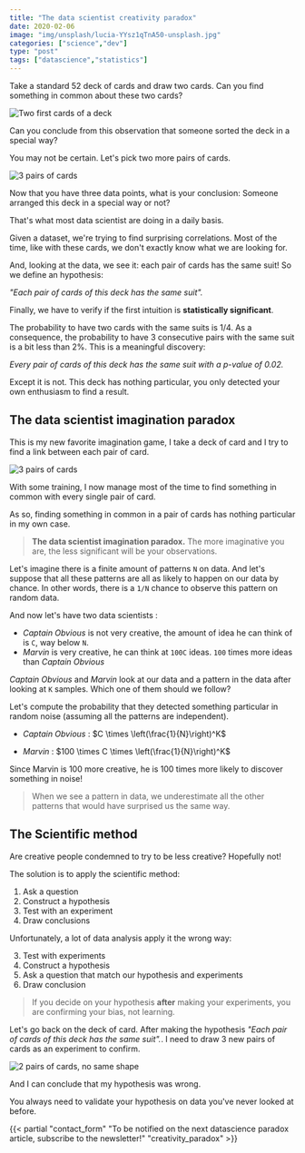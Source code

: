 ```yaml
---
title: "The data scientist creativity paradox"
date: 2020-02-06
image: "img/unsplash/lucia-YYsz1qTnA50-unsplash.jpg"
categories: ["science","dev"]
type: "post"
tags: ["datascience","statistics"]
---
```


Take a standard 52 deck of cards and draw two cards. Can you find something in common about these two cards?

<!--more-->

![Two first cards of a deck](/img/cards1.jpg)

Can you conclude from this observation that someone sorted the deck in a special way? 

You may not be certain. Let's pick two more pairs of cards.

![3 pairs of cards](/img/cards2.jpg)

Now that you have three data points, what is your conclusion: Someone arranged this deck in a special way or not?

That's what most data scientist are doing in a daily basis. 

Given a dataset, we're trying to find surprising correlations. Most of the time, like with these cards, we don't exactly know what we are looking for.

And, looking at the data, we see it: each pair of cards has the same suit! So we define an hypothesis: 

*"Each pair of cards of this deck has the same suit".*

Finally, we have to verify if the first intuition is **statistically significant**.

The probability to have two cards with the same suits is 1/4. As a consequence, the probability to have 3 consecutive pairs with the same suit is a bit less than 2%.  This is a meaningful discovery: 

*Every pair of cards of this deck has the same suit with a p-value of 0.02.*

Except it is not. This deck has nothing particular, you only detected your own enthusiasm to find a result.

## The data scientist imagination paradox

This is my new favorite imagination game, I take a deck of card and I try to find a link between each pair of card. 

![3 pairs of cards](/img/cards3.jpg)

With some training, I now manage most of the time to find something in common with every single pair of card. 

As so, finding something in common in a pair of cards has nothing particular in my own case. 

> **The data scientist imagination paradox.** The more imaginative you are, the less significant will be your observations.

Let's imagine there is a finite amount of patterns `N` on data. And let's suppose that all these patterns are all as likely to happen on our data by chance. In other words, there is a `1/N` chance to observe this pattern on random data.

And now let's have two data scientists : 

- _Captain Obvious_ is not very creative, the amount of idea he can think of is `C`, way below `N`.
-  _Marvin_ is very creative, he can think at `100C` ideas. `100` times more ideas than _Captain Obvious_

_Captain Obvious_ and _Marvin_ look at our data and a pattern in the data after looking at `K` samples. Which one of them should we follow?

Let's compute the probability that they detected something particular in random noise (assuming all the patterns are independent). 

- _Captain Obvious_ : $C \times \left(\frac{1}{N}\right)^K$

- _Marvin_ : $100 \times C \times \left(\frac{1}{N}\right)^K$

Since Marvin is 100 more creative, he is 100 times more likely to discover something in noise!

> When we see a pattern in data, we underestimate all the other patterns that would have surprised us the same way.

## The Scientific method

Are creative people condemned to try to be less creative? Hopefully not! 

The solution is to apply the scientific method: 

1. Ask a question
2. Construct a hypothesis
3. Test with an experiment
4. Draw conclusions

Unfortunately, a lot of data analysis apply it the wrong way: 

3. Test with experiments
2. Construct a hypothesis
1. Ask a question that match our hypothesis and experiments
4. Draw conclusion

> If you decide on your hypothesis **after** making your experiments, you are confirming your bias, not learning. 

Let's go back on the deck of card. After making the hypothesis *"Each pair of cards of this deck has the same suit".*. I need to draw 3 new pairs of cards as an experiment to confirm.

![2 pairs of cards, no same shape](/img/cards4.jpg)

And I can conclude that my hypothesis was wrong.

You always need to validate your hypothesis on data you've never looked at before.

{{< partial "contact_form" "To be notified on the next datascience paradox article, subscribe to the newsletter!" "creativity_paradox" >}}





